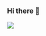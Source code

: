 ### Hi there 👋

![](https://komarev.com/ghpvc/?username=pbhoraskar911&color=blue&label=PROFILE+VIEWS)

<!-- ![Visitor Count](https://profile-counter.glitch.me/{pbhoraskar911}/count.svg) -->

<!--
**pbhoraskar911/pbhoraskar911** is a ✨ _special_ ✨ repository because its `README.md` (this file) appears on your GitHub profile.

Here are some ideas to get you started:

- 🔭 I’m currently working on ...
- 🌱 I’m currently learning ...
- 👯 I’m looking to collaborate on ...
- 🤔 I’m looking for help with ...
- 💬 Ask me about ...
- 📫 How to reach me: ...
- 😄 Pronouns: ...
- ⚡ Fun fact: ...
-->
